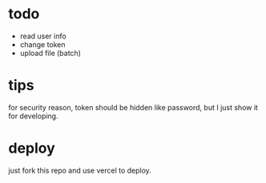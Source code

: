# todo

- read user info
- change token
- upload file (batch)

# tips

for security reason, token should be hidden like password, but I just show it for developing.

# deploy

just fork this repo and use vercel to deploy.

